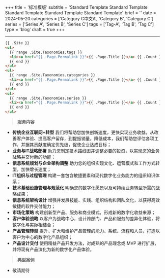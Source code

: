 +++
title = '标准模版'
subtitle = 'Standard Template Standard Template Standard Template Standard Template Standard Template'
brief = ''
date = 2024-05-20
categories = ['Category C中文A', 'Category B', 'Category C']
series = ['Series A', 'Series B', 'Series C']
tags = ['Tag-A', 'Tag B', 'Tag C']
type = 'blog'
draft = true
+++

---

```html
{{ .Site }}
<ul>
  {{ range .Site.Taxonomies.tags }}
  <li><a href="{{ .Page.Permalink }}">{{ .Page.Title }}</a> {{ .Count }}</li>
  {{ end }}
</ul>
<ul>
  {{ range .Site.Taxonomies.categories }}
  <li><a href="{{ .Page.Permalink }}">{{ .Page.Title }}</a> {{ .Count }}</li>
  {{ end }}
</ul>
<ul>
  {{ range .Site.Taxonomies.series }}
  <li><a href="{{ .Page.Permalink }}">{{ .Page.Title }}</a> {{ .Count }}</li>
  {{ end }}
</ul>
```


> **服务内容**

 - **传统企业互联网+转型** 我们将帮助您加快创新速度，更快实现业务收益。从改善客户体验、提高客户留存，到提振销量，降低成本，我们帮助您评估各项工作，并据其贡献度确定优先级，促使企业达成目标；
 - **业务与IT战略部署** 助力您制定技术路线图并调整必要的投资，以实现您的业务战略并交付新的功能；
 - **信息系统规划与企业架构调整** 助力您的组织实现文化、运营模式和工作方式转型，加快增长速度；
 - **IT组织与过程管理** 构建一套包含敏捷要素和现代数字化业务能力的组织知识体系；
 - **技术基础设施管理与规范化** 明确您的数字化愿景以及可持续业务转型所需的战略成果；
 - **信息系统架构设计** 增强并发展技能、实践、组织结构和团队文化，以获得高效敏捷的软件交付能力；
 - **市场化策略** 构建创新型产品、服务和商业模式，形成新的数字化收益来源；
 - **客户体验战略** 以客户为战略中心，设计跨部门、产品和服务的差异化体验，将数字化与实际相结合；
 - **产品管理转型** 提升、扩大和维护产品管理的能力、系统、流程和人员，打造以客户为中心的数字化产品组织；
 - **产品设计交付** 使用精益产品开发方法，对成熟的产品理念或 MVP 进行扩展，并将现有产品演化为新的数字化产品体验。

> **典型案例**

 - 敬请期待